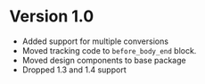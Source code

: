# Version 1.0

* Added support for multiple conversions
* Moved tracking code to `before_body_end` block.
* Moved design components to base package
* Dropped 1.3 and 1.4 support